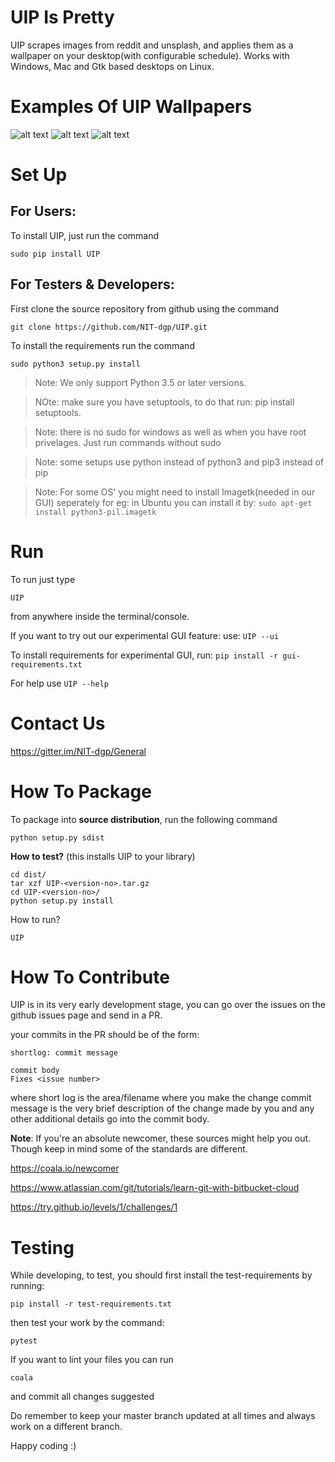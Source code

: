 UIP Is Pretty
=============

UIP scrapes images from reddit and unsplash, and applies them as a wallpaper
on your desktop(with configurable schedule).
Works with Windows, Mac and Gtk based desktops on Linux.

Examples Of UIP Wallpapers
==========================

![alt text]( https://raw.githubusercontent.com/NIT-dgp/UIP-misc/master/examples/gnome_wallpaper.png )
![alt text]( https://raw.githubusercontent.com/NIT-dgp/UIP-misc/master/examples/mac_wallpaper.png )
![alt text]( https://raw.githubusercontent.com/NIT-dgp/UIP-misc/master/examples/win_wallpaper.png )

Set Up
======

For Users:
----------
To install UIP, just run the command
```
sudo pip install UIP
```

For Testers & Developers:
-------------------------
First clone the source repository from github using the command

```
git clone https://github.com/NIT-dgp/UIP.git
```
To install the requirements run the command

```
sudo python3 setup.py install
```
>Note: We only support Python 3.5 or later versions.

>NOte: make sure you have setuptools, to do that run: pip install setuptools.

>Note: there is no sudo for windows as well as when you have root privelages.
Just run commands without sudo

>Note: some setups use python instead of python3 and pip3 instead of pip

>Note: For some OS' you might need to install Imagetk(needed in our GUI)
seperately for eg: in Ubuntu you can install it by:
`sudo apt-get install python3-pil.imagetk`

Run
===

To run just type

```
UIP
```
from anywhere inside the terminal/console.

If you want to try out our experimental GUI feature:
use: `UIP --ui`

To install requirements for experimental GUI, run:
`pip install -r gui-requirements.txt`

For help use `UIP --help`

Contact Us
==========
https://gitter.im/NIT-dgp/General


How To Package
==============
To package into **source distribution**, run the following command
```
python setup.py sdist
```
**How to test?** (this installs UIP to your library)
```
cd dist/
tar xzf UIP-<version-no>.tar.gz
cd UIP-<version-no>/
python setup.py install
```
How to run?
```
UIP
```

How To Contribute
=================

UIP is in its very early development stage, you can go over the issues on the
github issues page and send in a PR.

your commits in the PR should be of the form:

```
shortlog: commit message

commit body
Fixes <issue number>
```

where short log is the area/filename where you make the change
commit message is the very brief description of the change made by you and any
other additional details go into the commit body.

**Note**: If you're an absolute newcomer, these sources might help you out.
Though keep in mind some of the standards are different.

https://coala.io/newcomer

https://www.atlassian.com/git/tutorials/learn-git-with-bitbucket-cloud

https://try.github.io/levels/1/challenges/1

Testing
=======

While developing, to test, you should first install the test-requirements
by running:

```
pip install -r test-requirements.txt
```
then test your work by the command:
```
pytest
```
If you want to lint your files you can run
```
coala
```
and commit all changes suggested

Do remember to keep your master branch updated at all times
and always work on a different branch.

Happy coding :)
